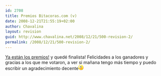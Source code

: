 ```yaml
---
id: 2708
title: Premios Bitacoras.com (v)
date: 2008-12-21T21:55:19+02:00
author: Chavalina
layout: revision
guid: http://www.chavalina.net/2008/12/21/500-revision-2/
permalink: /2008/12/21/500-revision-2/
---
```

<a href="http://www.bitacoras.com/premios/" target="_blank">Ya están los premios!</a> y quedé finalista! Felicidades a los ganadores y gracias a los que me votaron, a ver si ma&ntilde;ana tengo más tiempo y puedo escribir un agradecimiento decente![emo](/imagenes/emoticonos/sonrisa.gif)